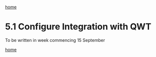 [home](https://github.com/zeditor01/zowe_db2_tools/blob/main/docs/ZPDT_Build_Path.md)

# 5.1 Configure Integration with QWT


To be written in week commencing 15 September


[home](https://github.com/zeditor01/zowe_db2_tools/blob/main/docs/ZPDT_Build_Path.md)
